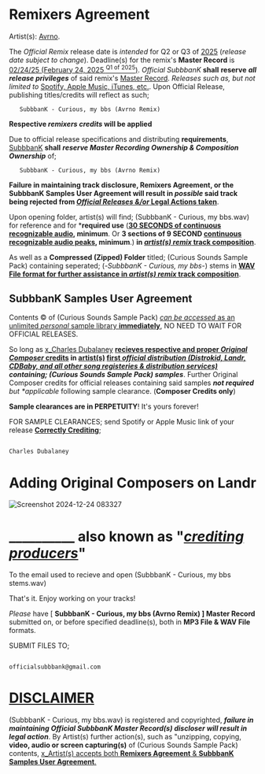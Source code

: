 # Remixers Agreement

Artist(s): <ins>Avrno</ins>. 


   The _Official Remix_ release date is _intended_ for Q2 or Q3 of <ins>2025</ins> (_release date subject to change_). Deadline(s) for the remix's **Master Record** is <ins>02/24/25 (February 24, 2025 <sup>Q1 of 2025</sup>)</ins>. _Official SubbbanK_ **shall** **reserve** ***all release privileges*** of said remix's <ins>Master Record</ins>. _Releases such as, but not limited to_ <ins>Spotify, Apple Music, iTunes, etc.</ins>. Upon Official Release, publishing titles/credits will reflect as such;  

       SubbbanK - Curious, my bbs (Avrno Remix) 

**Respective _remixers credits_ will be applied** 


Due to official release specifications and distributing **requirements**, <ins>SubbbanK</ins> **shall** ***reserve Master Recording Ownership & Composition Ownership*** of;

       SubbbanK - Curious, my bbs (Avrno Remix)
              
**Failure in maintaining track disclosure, Remixers Agreement, or the SubbbanK Samples User Agreement will result in _possible_ said track being **rejected** from <ins>_Official Releases &/or_ Legal Actions taken</ins>**. 

Upon opening folder, artist(s) will find; (SubbbanK - Curious, my bbs.wav) for reference and for ***required use** (<ins>**30 SECONDS of continuous recognizable audio</ins>, minimum**. Or **3 sections of 9 SECOND <ins>continuous recognizable audio peaks</ins>, minimum**.) **in <ins>_artist(s) remix_ track composition</ins>**.




As well as a **Compressed (Zipped) Folder** titled; (Curious Sounds Sample Pack) containing seperated;    (-_SubbbanK - Curious, my bbs_-) stems in **<ins>WAV File format for further assistance in _artist(s) remix_ track composition</ins>**.  

## SubbbanK Samples User Agreement





Contents ©️   of (Curious Sounds Sample Pack) <ins>_can be accessed_ as an unlimited _personal_ sample library **immediately**</ins>, NO NEED TO WAIT FOR OFFICIAL RELEASES. 

So long as <ins>x_Charles Dubalaney</ins> <ins>**recieves respective and proper ***Original Composer*** credits</ins> in [artist(s)](https://open.spotify.com/artist/3yrCt5XPu5Hmb7Yf6X7DTj?si=CPZhAu6HSlaHpGAPRv5KxA) <ins>first *_official distribution_ (Distrokid, Landr, CDBaby, and all other song registeries & distribution services)</ins> containing; (Curious Sounds Sample Pack) samples***.  Further Original Composer credits for official releases containing said samples _**not required** but *applicable_ following sample clearance. (**Composer Credits only**)


**Sample clearances are in PERPETUITY**! It's yours forever! 

FOR SAMPLE CLEARANCES; 
send Spotify or Apple Music link of your release [**Correctly Crediting**](https://www.google.com/search?q=landr+adding+composer+and+publisher+name&client=opera&sca_esv=9029f727d4831701&sxsrf=ADLYWIKw3IRyuDgA86NgMFHKyJm1daMiRg%3A1735033624056&ei=GINqZ6SMA9CCp84P-eGt2QQ&ved=0ahUKEwik-Nb2j8CKAxVQwckDHflwK0sQ4dUDCBA&uact=5&oq=landr+adding+composer+and+publisher+name&gs_lp=Egxnd3Mtd2l6LXNlcnAiKGxhbmRyIGFkZGluZyBjb21wb3NlciBhbmQgcHVibGlzaGVyIG5hbWUyCBAhGKABGMMEMggQIRigARjDBDIIECEYoAEYwwRI1lZQ6AVY709wAXgBkAEBmAHXAaAB5ByqAQYwLjI1LjG4AQPIAQD4AQGYAhegAqAYwgIKEAAYsAMY1gQYR8ICBBAjGCfCAggQABiABBiiBMICBxAjGLACGCfCAgoQIRigARjDBBgKmAMAiAYBkAYIkgcGMS4yMS4xoAfUlgE&sclient=gws-wiz-serp); 

                                                                                                  Charles Dubalaney


# Adding Original Composers on Landr

![Screenshot 2024-12-24 083327](https://github.com/user-attachments/assets/7199563c-9aa6-45f6-97f2-026666e3c18d)
# __________ also known as "<ins>**_crediting producers_**</ins>"
                                                                                                  
                                                                                                                                           
To the email used to recieve and open   (SubbbanK - Curious, my bbs stems.wav)                                                                                                                                          

   


That's it. Enjoy working on your tracks! 

 _Please_ have [ **SubbbanK - Curious, my bbs (Avrno Remix) ] Master Record** submitted on, or before specified deadline(s), both in **MP3 File & WAV File** formats.

 SUBMIT FILES TO;

                                                                                         officialsubbbank@gmail.com



# <INS>**DISCLAIMER**</INS>
(SubbbanK - Curious, my bbs.wav) is registered and copyrighted, ***failure in maintaining Official SubbbanK Master Record(s) discloser **will** result in legal action***. By Artist(s) further action(s), such as "unzipping, copying, **video, audio or screen capturing(s)** of (Curious Sounds Sample Pack) contents, <ins>x_Artist(s) accepts both **Remixers Agreement** & **SubbbanK Samples User Agreement**.</ins>  
